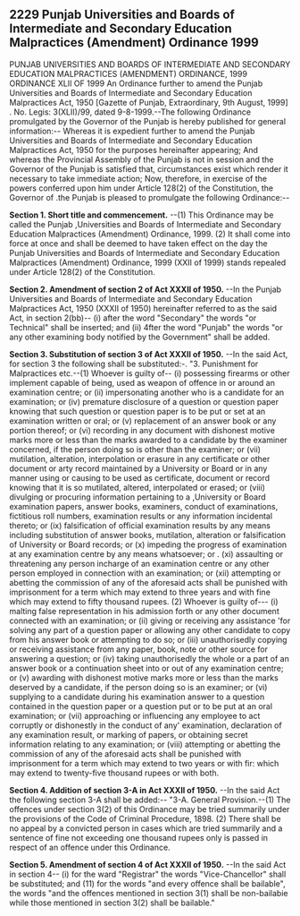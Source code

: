 ## 2229 Punjab Universities and Boards of Intermediate and Secondary Education Malpractices (Amendment) Ordinance 1999
PUNJAB UNIVERSITIES AND BOARDS OF INTERMEDIATE AND SECONDARY EDUCATION MALPRACTICES (AMENDMENT) ORDINANCE, 1999
ORDINANCE XLII OF 1999
An Ordinance further to amend the Punjab Universities and Boards of Intermediate and Secondary Education Malpractices Act, 1950
[Gazette of Punjab, Extraordinary, 9th August, 1999] .
No. Legis: 3(XLII)/99, dated 9-8-1999.--The following Ordinance promulgated by the Governor of the Punjab is hereby published for general information:--
Whereas it is expedient further to amend the Punjab Universities and Boards of Intermediate and Secondary Education Malpractices Act, 1950 for the purposes hereinafter appearing;
And whereas the Provincial Assembly of the Punjab is not in session and the Governor of the Punjab is satisfied that, circumstances exist which render it necessary to take immediate action;
Now, therefore, in exercise of the powers conferred upon him under Article 128(2) of the Constitution, the Governor of .the Punjab is pleased to promulgate the following Ordinance:--

**Section 1. Short title and commencement.**
--(1) This Ordinance may be called the Punjab ,Universities and Boards of Intermediate and Secondary Education Malpractices (Amendment) Ordinance, 1999.
   (2) It shall come into force at once and shall be deemed to have taken effect on the day the Punjab Universities and Boards of Intermediate and Secondary Education Malpractices (Amendment) Ordinance, 1999 (XXII of 1999) stands repealed under Article 128(2) of the Constitution.

**Section 2. Amendment of section 2 of Act XXXII of 1950.**
--In the Punjab Universities and Boards of Intermediate and Secondary Education Malpractices Act, 1950 (XXXII of 1950) hereinafter referred to as the said Act, in section 2(bb)--
   (i) after the word "Secondary" the words "or Technical" shall be inserted; and
   (ii) 4fter the word "Punjab" the words "or any other examining body notified by the Government" shall be added.

**Section 3. Substitution of section 3 of Act XXXII of 1950.**
--In the said Act, for section 3 the following shall be substituted:-.
   "3. Punishment for Malpractices etc.--(1) Whoever is guilty of--
   (i) possessing firearms or other implement capable of being, used as weapon of offence in or around an examination centre; or
   (ii) impersonating another who is a candidate for an examination; or
   (iv) premature disclosure of a question or question paper knowing that such question or question paper is to be put or set at an examination written or oral; or
   (v) replacement of an answer book or any portion thereof; or
   (vi) recording in any document with dishonest motive marks more or less than the marks awarded to a candidate by the examiner concerned, if the person doing so is other than the examiner; or
   (vii) mutilation, alteration, interpolation or erasure in any certificate or other document or arty record maintained by a University or Board or in any manner using or causing to be used as certificate, document or record knowing that it is so mutilated, altered, interpolated or erased; or
   (viii) divulging or procuring information pertaining to a ,University or Board examination papers, answer books, examiners, conduct of examinations, fictitious roll numbers, examination results or any information incidental thereto; or
   (ix) falsification of official examination results by any means including substitution of answer books, mutilation, alteration or falsification of University or Board records; or
   (x) impeding the progress of examination at any examination centre by any means whatsoever; or .
   (xi) assaulting or threatening any person incharge of an examination centre or any other person employed in connection with an examination; or
   (xii) attempting or abetting the commission of any of the aforesaid acts shall be punished with imprisonment for a term which may extend to three years and with fine which may extend to fifty thousand rupees.
   (2) Whoever is guilty of---
   (i) malting false representation in his admission forth or any other document connected with an examination; or
   (ii) giving or receiving any assistance 'for solving any part of a question paper or allowing any other candidate to copy from his answer book or attempting to do so; or
   (iii) unauthorisedly copying or receiving assistance from any paper, book, note or other source for answering a question; or
   (iv) taking unauthorisedly the whole or a part of an answer book or a continuation sheet into or out of any examination centre; or
   (v) awarding with dishonest motive marks more or less than the marks deserved by a candidate, if the person doing so is an examiner; or
   (vi) supplying to a candidate during his examination answer to a question contained in the question paper or a question put or to be put at an oral examination; or
   (vii) approaching or influencing any employee to act corruptly or dishonestly in the conduct of any' examination, declaration of any examination result, or marking of papers, or obtaining secret information relating to any examination; or
   (viii) attempting or abetting the commission of any of the aforesaid acts shall be punished with imprisonment for a term which may extend to two years or with fir: which may extend to twenty-five thousand rupees or with both.

**Section 4. Addition of section 3-A in Act XXXII of 1950.**
--In the said Act the following section 3-A shall be added:--
   "3-A. General Provision.--(1) The offences under section 3(2) of this Ordinance may be tried summarily under the provisions of the Code of Criminal Procedure, 1898.
   (2) There shall be no appeal by a convicted person in cases which are tried summarily and a sentence of fine not exceeding one thousand rupees only is passed in respect of an offence under this Ordinance.

**Section 5. Amendment of section 4 of Act XXXII of 1950.**
--In the said Act in section 4--
   (i) for the ward "Registrar" the words "Vice-Chancellor" shall be substituted; and
   (11) for the words "and every offence shall be bailable", the words "and the offences mentioned in section 3(1) shall be non-bailabie while those mentioned in section 3(2) shall be bailable."

